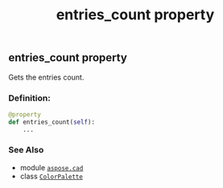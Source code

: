 ﻿---
title: entries_count property
second_title: Aspose.CAD for Python via .NET API References
description: 
type: docs
weight: 90
url: /aspose.cad/colorpalette/entries_count/
is_root: false
---

## entries_count property


Gets the entries count.
### Definition:
```python
@property
def entries_count(self):
    ...
```

### See Also
* module [`aspose.cad`](../../)
* class [`ColorPalette`](/cad/python-net/aspose.cad/colorpalette)
